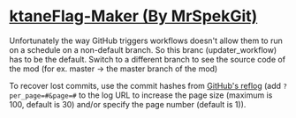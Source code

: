 # [ktaneFlag-Maker (By MrSpekGit)](https://github.com/MrSpekGit/ktaneFlag-Maker)

Unfortunately the way GitHub triggers workflows doesn't allow them to run on a schedule on a non-default branch. So this branc (updater_workflow) has to be the default. Switch to a different branch to see the source code of the mod (for ex. master -> the master branch of the mod)

To recover lost commits, use the commit hashes from [GitHub's reflog](https://api.github.com/repos/KtaneModules/ktaneFlag-Maker-MrSpekGit/events) (add `?per_page=#&page=#` to the log URL to increase the page size (maximum is 100, default is 30) and/or specify the page number (default is 1)).
